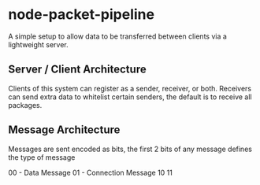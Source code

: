# node-packet-pipeline
A simple setup to allow data to be transferred between clients via a lightweight server. 


## Server / Client Architecture
Clients of this system can register as a sender, receiver, or both. Receivers can send extra data to whitelist certain senders, the default is to receive all packages.

## Message Architecture
Messages are sent encoded as bits, the first 2 bits of any message defines the type of message

00 - Data Message
01 - Connection Message
10
11